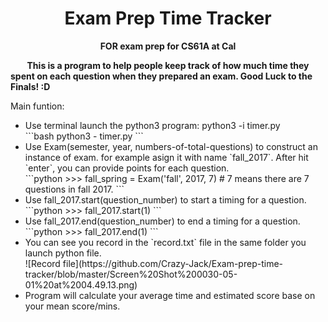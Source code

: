 # <h1 align="center">Exam Prep Time Tracker</h1>
<b><p align="center"> FOR exam prep for CS61A at Cal </p></b>
<b>&nbsp;  &nbsp;  &nbsp;  &nbsp;  This is a program to help people keep track of how much time they spent on each question when they prepared an exam. Good Luck to the Finals! :D </b></br>

<p> Main funtion:</p> 


<ul>
  <li>Use terminal launch the python3 program: python3 -i timer.py</li>
  ```bash
  python3 - timer.py
  ```
  <li>Use Exam(semester, year, numbers-of-total-questions) to construct an instance of exam. for example asign it with name `fall_2017`. After hit `enter`, you can provide points for each question. </li>
  ```python
  >>> fall_spring = Exam('fall', 2017, 7) # 7 means there are 7 questions in fall 2017.
  ```
  <li>Use fall_2017.start(question_number) to start a timing for a question.</li>
  ```python
  >>> fall_2017.start(1)
  ```
  <li>Use fall_2017.end(question_number) to end a timing for a question.</li>
  ```python
  >>> fall_2017.end(1)
  ```
  <li>You can see you record in the `record.txt` file in the same folder you launch python file.</li>
  ![Record file](https://github.com/Crazy-Jack/Exam-prep-time-tracker/blob/master/Screen%20Shot%200030-05-01%20at%2004.49.13.png)
  <li>Program will calculate your average time and estimated score base on your mean score/mins. </li>
</ul>


